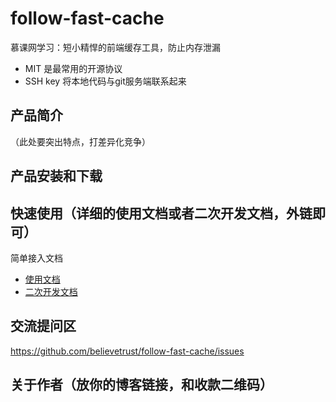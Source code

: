 # follow-fast-cache
慕课网学习：短小精悍的前端缓存工具，防止内存泄漏

- MIT 是最常用的开源协议
- SSH key 将本地代码与git服务端联系起来

## 产品简介
（此处要突出特点，打差异化竞争）

## 产品安装和下载

## 快速使用（详细的使用文档或者二次开发文档，外链即可）
简单接入文档
- [使用文档](./doc/use/README.md)
- [二次开发文档](./doc/dev/README.md)

## 交流提问区
https://github.com/believetrust/follow-fast-cache/issues

## 关于作者（放你的博客链接，和收款二维码）